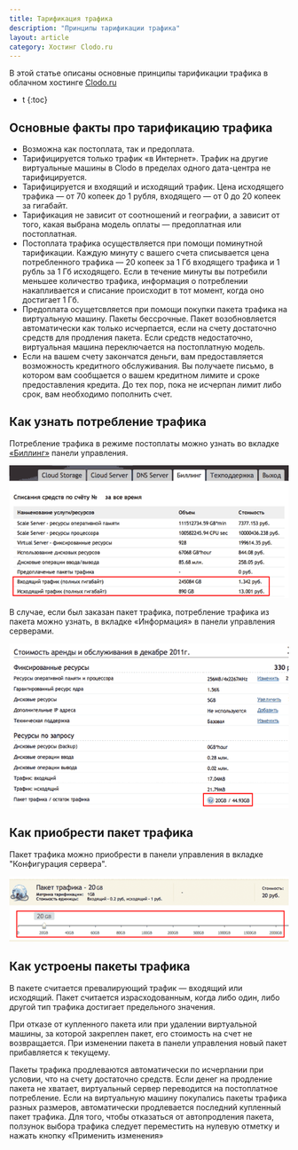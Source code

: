 ```yaml
---
title: Тарификация трафика
description: "Принципы тарификации трафика"
layout: article
category: Хостинг Clodo.ru
---
```


В этой статье описаны основные принципы тарификации трафика в облачном хостинге [Clodo.ru][1]


* t
{:toc}


## Основные факты про тарификацию трафика

  - Возможна как постоплата, так и предоплата.
  - Тарифицируется только трафик «в Интернет». Трафик на другие виртуальные машины в Clodo в пределах одного дата-центра не тарифицируется.
  - Тарифицируется и входящий и исходящий трафик. Цена исходящего трафика — от 70 копеек до 1 рубля, входящего — от 0 до 20 копеек за гигабайт.
  - Тарификация не зависит от соотношений и географии, а зависит от того, какая выбрана модель оплаты — предоплатная или постоплатная.
  - Постоплата трафика осуществляется при помощи поминутной тарификации. Каждую минуту с вашего счета списывается цена потребленного трафика — 20 копеек за 1 Гб входящего трафика и 1 рубль за 1 Гб исходящего. Если в течение минуты вы потребили меньшее количество трафика, информация о потреблении накапливается и списание происходит в тот момент, когда оно достигает 1 Гб.
  - Предоплата осущетсвляется при помощи покупки пакета трафика на виртуальную машину. Пакеты бессрочные. Пакет возобновляется автоматически как только исчерпается, если на счету достаточно средств для продления пакета. Если средств недостаточно, виртуальная машина переключается на постоплатную модель.
  - Если на вашем счету закончатся деньги, вам предоставляется возможность кредитного обслуживания. Вы получаете письмо, в котором вам сообщается о вашем кредитном лимите и сроке предоставления кредита. До тех пор, пока не исчерпан лимит либо срок, вам необходимо пополнить счет.



## Как узнать потребление трафика

Потребление трафика в режиме постоплаты можно узнать во вкладке [«Биллинг»][2] панели управления.

![Траффик в биллинге][i1]

В случае, если был заказан пакет трафика, потребление трафика из пакета можно узнать, в вкладке «Информация» в панели управления серверами.

![Количество траффика в ресурсах][i2]



## Как приобрести пакет трафика

Пакет трафика можно приобрести в панели управления в вкладке "Конфигурация сервера".

![Добавление пакета трафика][i3]

## Как устроены пакеты трафика

В пакете считается превалирующий трафик — входящий или исходящий. Пакет считается израсходованным, когда либо один, либо другой тип трафика достигает предельного значения.

При отказе от купленного пакета или при удалении виртуальной машины, за которой закреплен пакет, его стоимость на счет не возвращается. При изменении пакета в панели управления новый пакет прибавляется к текущему.

Пакеты трафика продлеваются автоматически по исчерпании при условии, что на счету достаточно средств. Если денег на продление пакета не хватает, виртуальный сервер переводится на постоплатное потребление. Если на виртуальную машину покупались пакеты трафика разных размеров, автоматически продлевается последний купленный пакет трафика. Для того, чтобы отказаться от автопродления пакета, ползунок выбора трафика следует переместить на нулевую отметку и нажать кнопку «Применить изменения»




  [1]: http://clodo.ru "Облачный хостинг Clodo"
  [2]: https://panel.clodo.ru/billing/ "Биллинг в панели Clodo"

  [i1]: /images/clodopanel/inout_traffic.gif
  [i2]: /images/clodopanel/resources_traffic.gif
  [i3]: /images/clodopanel/settings_traffic.gif